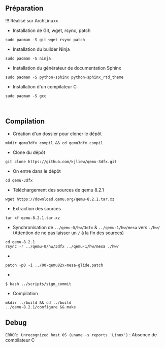 ## Préparation
!!! Réalisé sur ArchLinuxx

- Installation de Git, wget, rsync, patch
```
sudo pacman -S git wget rsync patch
```
- Installation du builder Ninja
```
sudo pacman -S ninja
```
- Installation du générateur de documentation Sphinx
```
sudo pacman -S python-sphinx python-sphinx_rtd_theme
```
- Installation d'un compilateur C
```
sudo pacman -S gcc
```

<br>

## Compilation
- Création d'un dossier pour cloner le dépôt
```
mkdir qemu3dfx_compil && cd qemu3dfx_compil
```
- Clone du dépôt
```
git clone https://github.com/kjliew/qemu-3dfx.git
```
- On entre dans le dépôt
```
cd qemu-3dfx
```
- Téléchargement des sources de qemu 8.2.1
```
wget https://download.qemu.org/qemu-8.2.1.tar.xz
```
- Extraction des sources
```
tar xf qemu-8.2.1.tar.xz
```
- Synchronisation de `../qemu-0/hw/3dfx` & `../qemu-1/hw/mesa` vers `./hw/` (Attention de ne pas laisser un `/` à la fin des sources)
```
cd qemu-8.2.1
rsync -r ../qemu-0/hw/3dfx ../qemu-1/hw/mesa ./hw/
```
-
```
patch -p0 -i ../00-qemu82x-mesa-glide.patch
```
-
```
$ bash ../scripts/sign_commit
```
- Compilation
```
mkdir ../build && cd ../build
../qemu-8.2.1/configure && make
```


## Debug
`ERROR: Unrecognized host OS (uname -s reports 'Linux')` : Absence de compilateur C


